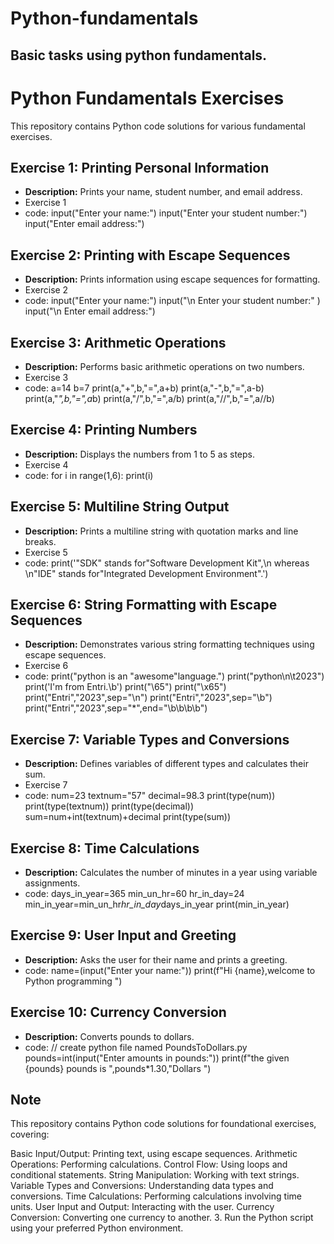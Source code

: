 # Python-fundamentals
## Basic tasks using python fundamentals.

# Python Fundamentals Exercises

This repository contains Python code solutions for various fundamental exercises.

## Exercise 1: Printing Personal Information
* **Description:** Prints your name, student number, and email address.
*  Exercise 1
*  code: input("Enter your name:")
         input("Enter your student number:")
         input("Enter email address:")

  

## Exercise 2: Printing with Escape Sequences
* **Description:** Prints information using escape sequences for formatting.
* Exercise 2
* code:  input("Enter your name:")
         input("\n Enter your student number:" )
         input("\n Enter email address:")

## Exercise 3: Arithmetic Operations
* **Description:** Performs basic arithmetic operations on two numbers.
* Exercise 3
* code:   a=14
          b=7
          print(a,"+",b,"=",a+b)
          print(a,"-",b,"=",a-b)
          print(a,"*",b,"=",a*b)
          print(a,"/",b,"=",a/b)
          print(a,"//",b,"=",a//b)

## Exercise 4: Printing Numbers 
* **Description:** Displays the numbers from 1 to 5 as steps.
* Exercise 4
* code:  for i in range(1,6):
         print(i)

## Exercise 5: Multiline String Output
* **Description:** Prints a multiline string with quotation marks and line breaks.
* Exercise 5
* code:  print('"SDK" stands for"Software Development Kit",\n whereas \n"IDE" stands for"Integrated Development Environment".')


## Exercise 6: String Formatting with Escape Sequences
* **Description:** Demonstrates various string formatting techniques using escape sequences.
* Exercise 6
* code:  print("python is an \"awesome\"language.")
         print("python\n\t2023")
         print('I\'m from Entri.\b')
         print("\65")
         print("\x65")
         print("Entri","2023",sep="\n")
         print("Entri","2023",sep="\b")
         print("Entri","2023",sep="*",end="\b\b\b\b")

## Exercise 7: Variable Types and Conversions
* **Description:** Defines variables of different types and calculates their sum.
* Exercise 7
*  code:  num=23
          textnum="57"
          decimal=98.3
          print(type(num))
          print(type(textnum))
          print(type(decimal))
          sum=num+int(textnum)+decimal
          print(type(sum))

## Exercise 8: Time Calculations
* **Description:** Calculates the number of minutes in a year using variable assignments.
* code:  days_in_year=365
         min_un_hr=60
         hr_in_day=24
         min_in_year=min_un_hr*hr_in_day*days_in_year
         print(min_in_year)

## Exercise 9: User Input and Greeting
* **Description:** Asks the user for their name and prints a greeting.
* code:  name=(input("Enter your name:"))
         print(f"Hi {name},welcome to Python programming ")

## Exercise 10: Currency Conversion
* **Description:** Converts pounds to dollars.
* code:
   // create python file named PoundsToDollars.py
   pounds=int(input("Enter amounts in pounds:"))
   print(f"the given {pounds} pounds is ",pounds*1.30,"Dollars ")


## Note
This repository contains Python code solutions for foundational exercises, covering:

Basic Input/Output: Printing text, using escape sequences.
Arithmetic Operations: Performing calculations.
Control Flow: Using loops and conditional statements.
String Manipulation: Working with text strings.
Variable Types and Conversions: Understanding data types and conversions.
Time Calculations: Performing calculations involving time units.
User Input and Output: Interacting with the user.
Currency Conversion: Converting one currency to another.
3. Run the Python script using your preferred Python environment.


